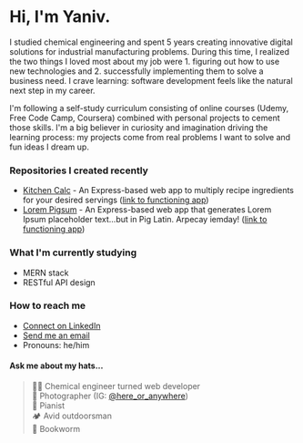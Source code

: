 # Hi, I'm Yaniv.

I studied chemical engineering and spent 5 years creating innovative digital solutions for industrial manufacturing problems. During this time, I realized the two things I loved most about my job were 1. figuring out how to use new technologies and 2. successfully implementing them to solve a business need. I crave learning: software development feels like the natural next step in my career.

I'm following a self-study curriculum consisting of online courses (Udemy, Free Code Camp, Coursera) combined with personal projects to cement those skills. I'm a big believer in curiosity and imagination driving the learning process: my projects come from real problems I want to solve and fun ideas I dream up.

### Repositories I created recently
- [Kitchen Calc](https://github.com/ezeYaniv/kitchen-calc) - An Express-based web app to multiply recipe ingredients for your desired servings ([link to functioning app](https://kitchen-calc.herokuapp.com/))
- [Lorem Pigsum](https://github.com/ezeYaniv/lorem-pigsum) - An Express-based web app that generates Lorem Ipsum placeholder text...but in Pig Latin. Arpecay iemday! ([link to functioning app](https://lorem-pigsum.herokuapp.com/))

### What I'm currently studying
- MERN stack
- RESTful API design

### How to reach me
- [Connect on LinkedIn](https://www.linkedin.com/in/yaniv-brener)
- [Send me an email](mailto:brener.yaniv@gmail.com)
- Pronouns: he/him

#### Ask me about my hats...
>👨‍🔬 Chemical engineer turned web developer   
>📸 Photographer (IG: [@here_or_anywhere](https://www.instagram.com/here_or_anywhere/))  
>🎹 Pianist  
>🏕️ Avid outdoorsman  
>🐛 Bookworm
<!-- plant dad -->
